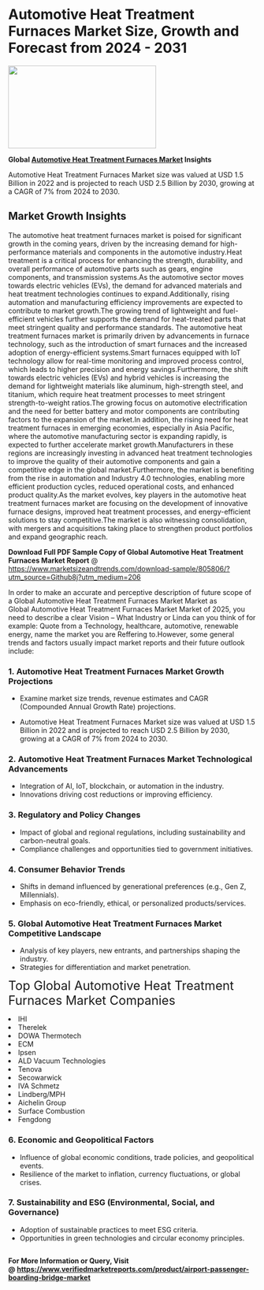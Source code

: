 <H1>Automotive Heat Treatment Furnaces Market Size, Growth and Forecast from 2024 - 2031</H1><img class="aligncenter size-medium wp-image-584254" src="https://thirdeyenews.in/wp-content/uploads/2024/09/Global-Market-Research-300x168.jpeg" alt="" width="300" height="168" /><p><strong>Global&nbsp;<a href="https://www.marketsizeandtrends.com/download-sample/805806/?utm_source=Github8j?utm_medium=206">Automotive Heat Treatment Furnaces Market</a> Insights</strong></p><p>Automotive Heat Treatment Furnaces Market size was valued at USD 1.5 Billion in 2022 and is projected to reach USD 2.5 Billion by 2030, growing at a CAGR of 7% from 2024 to 2030.</p><p><h2>Market Growth Insights</h2> The automotive heat treatment furnaces market is poised for significant growth in the coming years, driven by the increasing demand for high-performance materials and components in the automotive industry.Heat treatment is a critical process for enhancing the strength, durability, and overall performance of automotive parts such as gears, engine components, and transmission systems.As the automotive sector moves towards electric vehicles (EVs), the demand for advanced materials and heat treatment technologies continues to expand.Additionally, rising automation and manufacturing efficiency improvements are expected to contribute to market growth.The growing trend of lightweight and fuel-efficient vehicles further supports the demand for heat-treated parts that meet stringent quality and performance standards. The automotive heat treatment furnaces market is primarily driven by advancements in furnace technology, such as the introduction of smart furnaces and the increased adoption of energy-efficient systems.Smart furnaces equipped with IoT technology allow for real-time monitoring and improved process control, which leads to higher precision and energy savings.Furthermore, the shift towards electric vehicles (EVs) and hybrid vehicles is increasing the demand for lightweight materials like aluminum, high-strength steel, and titanium, which require heat treatment processes to meet stringent strength-to-weight ratios.The growing focus on automotive electrification and the need for better battery and motor components are contributing factors to the expansion of the market.In addition, the rising need for heat treatment furnaces in emerging economies, especially in Asia Pacific, where the automotive manufacturing sector is expanding rapidly, is expected to further accelerate market growth.Manufacturers in these regions are increasingly investing in advanced heat treatment technologies to improve the quality of their automotive components and gain a competitive edge in the global market.Furthermore, the market is benefiting from the rise in automation and Industry 4.0 technologies, enabling more efficient production cycles, reduced operational costs, and enhanced product quality.As the market evolves, key players in the automotive heat treatment furnaces market are focusing on the development of innovative furnace designs, improved heat treatment processes, and energy-efficient solutions to stay competitive.The market is also witnessing consolidation, with mergers and acquisitions taking place to strengthen product portfolios and expand geographic reach.</p><p><span class=""><strong>Download Full PDF Sample Copy of Global Automotive Heat Treatment Furnaces Market Report</strong> @ <a href="https://www.marketsizeandtrends.com/download-sample/805806/?utm_source=Github8j?utm_medium=206" target="_blank">https://www.marketsizeandtrends.com/download-sample/805806/?utm_source=Github8j?utm_medium=206</a></span></p><p>In order to make an accurate and perceptive description of future scope of a Global&nbsp;Automotive Heat Treatment Furnaces Market Market as Global&nbsp;Automotive Heat Treatment Furnaces Market Market of 2025, you need to describe a clear Vision &ndash; What Industry or Linda can you think of for example: Quote from a Technology, healthcare, automotive, renewable energy, name the market you are Reffering to.However, some general trends and factors usually impact market reports and their future outlook include:</p><h3>1.&nbsp;<strong>Automotive Heat Treatment Furnaces Market Growth Projections</strong></h3><ul><li>Examine market size trends, revenue estimates and CAGR (Compounded Annual Growth Rate) projections.</li><li><p>Automotive Heat Treatment Furnaces Market size was valued at USD 1.5 Billion in 2022 and is projected to reach USD 2.5 Billion by 2030, growing at a CAGR of 7% from 2024 to 2030.</p></li></ul><h3>2.&nbsp;<strong>Automotive Heat Treatment Furnaces Market Technological Advancements</strong></h3><ul><li>Integration of AI, IoT, blockchain, or automation in the industry.</li><li>Innovations driving cost reductions or improving efficiency.</li></ul><h3>3.&nbsp;<strong>Regulatory and Policy Changes</strong></h3><ul><li>Impact of global and regional regulations, including sustainability and carbon-neutral goals.</li><li>Compliance challenges and opportunities tied to government initiatives.</li></ul><h3>4.&nbsp;<strong>Consumer Behavior Trends</strong></h3><ul><li>Shifts in demand influenced by generational preferences (e.g., Gen Z, Millennials).</li><li>Emphasis on eco-friendly, ethical, or personalized products/services.</li></ul><h3>5.&nbsp;<strong>Global Automotive Heat Treatment Furnaces Market Competitive Landscape</strong></h3><ul><li>Analysis of key players, new entrants, and partnerships shaping the industry.</li><li>Strategies for differentiation and market penetration.</li></ul><p data-pm-slice="1 1 []"><span style="color: inherit; font-family: inherit; font-size: 25px;">Top Global Automotive Heat Treatment Furnaces Market Companies</span></p><div class="" data-test-id=""><p><li>IHI</li><li> Therelek</li><li> DOWA Thermotech</li><li> ECM</li><li> Ipsen</li><li> ALD Vacuum Technologies</li><li> Tenova</li><li> Secowarwick</li><li> IVA Schmetz</li><li> Lindberg/MPH</li><li> Aichelin Group</li><li> Surface Combustion</li><li> Fengdong</li></p></div><h3>6.&nbsp;<strong>Economic and Geopolitical Factors</strong></h3><ul><li>Influence of global economic conditions, trade policies, and geopolitical events.</li><li>Resilience of the market to inflation, currency fluctuations, or global crises.</li></ul><h3>7.&nbsp;<strong>Sustainability and ESG (Environmental, Social, and Governance)</strong></h3><ul><li>Adoption of sustainable practices to meet ESG criteria.</li><li>Opportunities in green technologies and circular economy principles.</li></ul><h2><strong style="font-size: 14px;">For More Information or Query, Visit @&nbsp;</strong><a style="background-color: #ffffff; font-size: 14px;" href="https://www.marketsizeandtrends.com/report/automotive-heat-treatment-furnaces-market/" target="_blank">https://www.verifiedmarketreports.com/product/airport-passenger-boarding-bridge-market</a></h2>